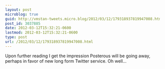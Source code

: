 ```yaml
---
layout: post
microblog: true
guid: http://vmstan-tweets.micro.blog/2012/03/12/179318937819947008.html
post_id: 3037885
date: 2012-03-12T15:32:21-0600
lastmod: 2012-03-12T15:32:21-0600
type: post
url: /2012/03/12/179318937819947008.html
---
```

Upon further reading I get the impression Posterous will be going away, perhaps in favor of new long form Twitter service. Oh well...
